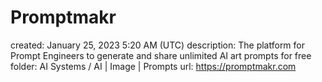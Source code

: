 # Promptmakr

created: January 25, 2023 5:20 AM (UTC)
description: The platform for Prompt Engineers to generate and share unlimited AI art prompts for free
folder: AI Systems / AI | Image | Prompts
url: https://promptmakr.com
